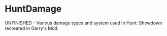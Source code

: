 # HuntDamage
UNFINISHED - Various damage types and system used in Hunt: Showdown recreated in Garry's Mod.
